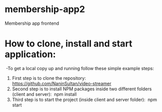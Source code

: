 # membership-app2
Membership app frontend

# How to clone, install and start application:
​
-To get a local copy up and running follow these simple example steps:
​
1. First step is to clone the repository:
​
https://github.com/NaninSultan/video-streamer
​
2. Second step is to install NPM packages inside two different folders (client and server):
​
npm install
​
3. Third step is to start the project (inside client and server folder):
​
npm start